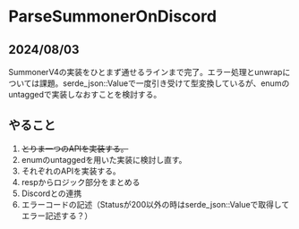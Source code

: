 # ParseSummonerOnDiscord

## 2024/08/03
SummonerV4の実装をひとまず通せるラインまで完了。エラー処理とunwrapについては課題。serde_json::Valueで一度引き受けて型変換しているが、enumのuntaggedで実装しなおすことを検討する。

## やること
1. ~~とりま一つのAPIを実装する。~~
2. enumのuntaggedを用いた実装に検討し直す。
3. それぞれのAPIを実装する。
4. respからロジック部分をまとめる
5. Discordとの連携
6. エラーコードの記述（Statusが200以外の時はserde_json::Valueで取得してエラー記述する？）
